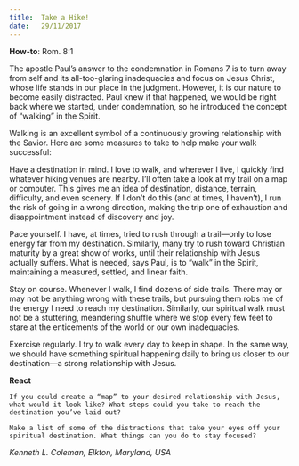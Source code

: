 ```yaml
---
title:  Take a Hike!
date:   29/11/2017
---
```


**How-to**: Rom. 8:1

The apostle Paul’s answer to the condemnation in Romans 7 is to turn away from self and its all-too-glaring inadequacies and focus on Jesus Christ, whose life stands in our place in the judgment. However, it is our nature to become easily distracted. Paul knew if that happened, we would be right back where we started, under condemnation, so he introduced the concept of “walking” in the Spirit.

Walking is an excellent symbol of a continuously growing relationship with the Savior. Here are some measures to take to help make your walk successful:

Have a destination in mind. I love to walk, and wherever I live, I quickly find whatever hiking venues are nearby. I’ll often take a look at my trail on a map or computer. This gives me an idea of destination, distance, terrain, difficulty, and even scenery. If I don’t do this (and at times, I haven’t), I run the risk of going in a wrong direction, making the trip one of exhaustion and disappointment instead of discovery and joy.

Pace yourself. I have, at times, tried to rush through a trail—only to lose energy far from my destination. Similarly, many try to rush toward Christian maturity by a great show of works, until their relationship with Jesus actually suffers. What is needed, says Paul, is to “walk” in the Spirit, maintaining a measured, settled, and linear faith.

Stay on course. Whenever I walk, I find dozens of side trails. There may or may not be anything wrong with these trails, but pursuing them robs me of the energy I need to reach my destination. Similarly, our spiritual walk must not be a stuttering, meandering shuffle where we stop every few feet to stare at the enticements of the world or our own inadequacies.

Exercise regularly. I try to walk every day to keep in shape. In the same way, we should have something spiritual happening daily to bring us closer to our destination—a strong relationship with Jesus.

**React**

`If you could create a “map” to your desired relationship with Jesus, what would it look like? What steps could you take to reach the destination you’ve laid out?`

`Make a list of some of the distractions that take your eyes off your spiritual destination. What things can you do to stay focused?`

_Kenneth L. Coleman, Elkton, Maryland, USA_